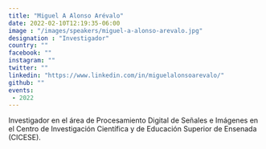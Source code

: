 ```yaml
---
title: "Miguel A Alonso Arévalo"
date: 2022-02-10T12:19:35-06:00
image : "/images/speakers/miguel-a-alonso-arevalo.jpg"
designation : "Investigador"
country: ""
facebook: ""
instagram: ""
twitter: ""
linkedin: "https://www.linkedin.com/in/miguelalonsoarevalo/"
github: ""
events:
 - 2022
---
```


Investigador en el área de Procesamiento Digital de Señales e Imágenes en el Centro de Investigación Científica y de Educación Superior de Ensenada (CICESE).
